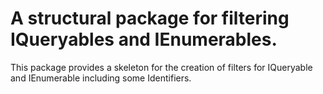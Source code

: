 A structural package for filtering IQueryables and IEnumerables.
=
This package provides a skeleton for the creation of filters for IQueryable and IEnumerable including some Identifiers.
